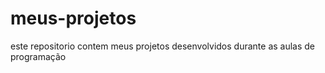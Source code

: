 # meus-projetos
este repositorio contem meus projetos desenvolvidos durante as aulas de programação
